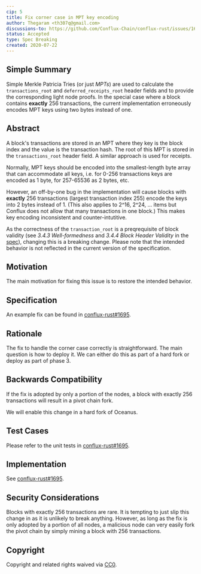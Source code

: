 ```yaml
---
cip: 5 
title: Fix corner case in MPT key encoding
author: Thegaram <th307q@gmail.com>
discussions-to: https://github.com/Conflux-Chain/conflux-rust/issues/1693
status: Accepted
type: Spec Breaking
created: 2020-07-22
---
```


<!--You can leave these HTML comments in your merged CIP and delete the visible duplicate text guides, they will not appear and may be helpful to refer to if you edit it again. This is the suggested template for new CIPs. Note that a CIP number will be assigned by an editor. When opening a pull request to submit your CIP, please use an abbreviated title in the filename, `CIP-draft_title_abbrev.md`. The title should be 44 characters or less.-->

## Simple Summary
<!--"If you can't explain it simply, you don't understand it well enough." Provide a simplified and layman-accessible explanation of the CIP.-->

Simple Merkle Patricia Tries (or just *MPTs*) are used to calculate the `transactions_root` and `deferred_receipts_root` header fields and to provide the corresponding light node proofs. In the special case where a block contains **exactly** 256 transactions, the current implementation erroneously encodes MPT keys using two bytes instead of one.

## Abstract
<!--A short (~200 word) description of the technical issue being addressed.-->

A block's transactions are stored in an MPT where they key is the block index and the value is the transaction hash. The root of this MPT is stored in the `transactions_root` header field. A similar approach is used for receipts.

Normally, MPT keys should be encoded into the smallest-length byte array that can accommodate all keys, i.e. for 0-256 transactions keys are encoded as 1 byte, for 257-65536 as 2 bytes, etc.

However, an off-by-one bug in the implementation will cause blocks with **exactly** 256 transactions (largest transaction index 255) encode the keys into 2 bytes instead of 1. (This also applies to 2^16, 2^24, ... items but Conflux does not allow that many transactions in one block.) This makes key encoding inconsistent and counter-intutitive.

As the correctness of the `transaction_root` is a preqrequisite of block validity (see *3.4.3 Well-formedness* and *3.4.4 Block Header Validity* in the [spec](https://confluxnetwork.org/static/Conflux_Protocol_Specification_20200714.pdf)), changing this is a breaking change. Please note that the intended behavior is not reflected in the current version of the specification.

## Motivation
<!--The motivation is critical for CIPs that want to change the Conflux protocol. It should clearly explain why the existing protocol specification is inadequate to address the problem that the CIP solves. CIP submissions without sufficient motivation may be rejected outright.-->

The main motivation for fixing this issue is to restore the intended behavior.

## Specification
<!--The technical specification should describe the syntax and semantics of any new feature. The specification should be detailed enough to allow competing, interoperable implementations for any of the current Conflux platforms ([conflux-rust](https://github.com/Conflux-Chain/conflux-rust)).-->

An example fix can be found in [conflux-rust#1695](https://github.com/Conflux-Chain/conflux-rust/pull/1695).

## Rationale
<!--The rationale fleshes out the specification by describing what motivated the design and why particular design decisions were made. It should describe alternate designs that were considered and related work, e.g. how the feature is supported in other languages. The rationale may also provide evidence of consensus within the community, and should discuss important objections or concerns raised during discussion.-->

The fix to handle the corner case correctly is straightforward. The main question is how to deploy it. We can either do this as part of a hard fork or deploy as part of phase 3.

## Backwards Compatibility
<!--All CIPs that introduce backwards incompatibilities must include a section describing these incompatibilities and their severity. The CIP must explain how the author proposes to deal with these incompatibilities. CIP submissions without a sufficient backwards compatibility treatise may be rejected outright.-->

If the fix is adopted by only a portion of the nodes, a block with exactly 256 transactions will result in a pivot chain fork.

We will enable this change in a hard fork of Oceanus.

## Test Cases
<!--Test cases for an implementation are mandatory for CIPs that are affecting consensus changes. Other CIPs can choose to include links to test cases if applicable.-->

Please refer to the unit tests in [conflux-rust#1695](https://github.com/Conflux-Chain/conflux-rust/pull/1695).

## Implementation
<!--The implementations must be completed before any CIP is given status "Final", but it need not be completed before the CIP is accepted. While there is merit to the approach of reaching consensus on the specification and rationale before writing code, the principle of "rough consensus and running code" is still useful when it comes to resolving many discussions of API details.-->

See [conflux-rust#1695](https://github.com/Conflux-Chain/conflux-rust/pull/1695).

## Security Considerations
<!--All CIPs must contain a section that discusses the security implications/considerations relevant to the proposed change. Include information that might be important for security discussions, surfaces risks and can be used throughout the life cycle of the proposal. E.g. include security-relevant design decisions, concerns, important discussions, implementation-specific guidance and pitfalls, an outline of threats and risks and how they are being addressed. CIP submissions missing the "Security Considerations" section will be rejected. a CIP cannot proceed to status "Final" without a Security Considerations discussion deemed sufficient by the reviewers.-->

Blocks with exactly 256 transactions are rare. It is tempting to just slip this change in as it is unlikely to break anything. However, as long as the fix is only adopted by a portion of all nodes, a malicious node can very easily fork the pivot chain by simply mining a block with 256 transactions.

## Copyright
Copyright and related rights waived via [CC0](https://creativecommons.org/publicdomain/zero/1.0/).
